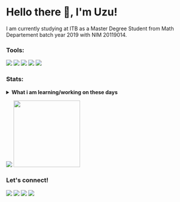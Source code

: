 # Hello there 👋, I'm Uzu!
I am currently studying at ITB as a Master Degree Student from Math Departement batch year 2019 with NIM 20119014. 

### Tools:
<p>
    <img src="https://img.shields.io/badge/Latex-blue?&logo=latex" />
    <img src="https://img.shields.io/badge/Python-blue?&logo=python" />
    <img src="https://img.shields.io/badge/IDE-Xcode-blue?&logo=xcode" />
    <img src="https://img.shields.io/badge/Text%20Editor-Visual%20Studio%20Code-blue?&logo=visual%20studio%20code&logoColor=blue" />
    <img src="https://gpvc.arturio.dev/bagusfe" />
</p>

### Stats:
<details>
 <summary><strong>What i am learning/working on these days</strong></summary>
    - 🔭 I’m currently studying on collage </br>
    - 🌱 I’m currently learning Data Science </br>
    - 👯 I’m in love with Mathematics, Data Science, Statistics and Actuaries </br>
    - 🤔 I’m also love Calculus, if you interest too you can check my book in <a href="https://www.instagram.com/meongmeongproject/">Meong Meong Project</a> </br>
    - 💬 Ask me about anything.</br>
    - 📫 How to reach me: <a href="mailto:wisnuadipradana17@yahoo.com">Email me!</a>  </br>
    - 😄 Pronouns: He/Him </br>
    - ⚡ Fun fact: I have a Melancholy personality based on classification from Florence J. L.  </br>
</details>
<p>
    <img src="https://github-readme-stats.vercel.app/api?username=bagusfe&hide=contribs,prs&show_icons=true&hide_border=true&title_color=000" />
    <img src="https://github-readme-stats.vercel.app/api/top-langs/?username=bagusfe&layout=compact" height=180 />
</p>

### Let's connect!
<p>
    <a href="https://www.linkedin.com/in/dimaz-wisnu-adipradana-16049460/" target="blank"><img src="https://img.shields.io/badge/Dimaz_Wisnu-30302f?style=plastic&logo=linkedin" /></a>
    <a href="https://www.instagram.com/uzumaki_nagato_tenshou/" target="blank"><img src="https://img.shields.io/badge/Wisnu_D._Uzu-30302f?style=flat&logo=instagram" /></a>
    <a href="https://twitter.com/NFR__UNT" target="blank"><img src="https://img.shields.io/badge/NFR_UNT-30302f?style=social&logo=twitter" /></a>
    <a href="https://web.facebook.com/nagazitou" target="blank"><img src="https://img.shields.io/badge/uzumaki_nagato_tenshou-30302f?style=for-the-badge&logo=facebook" /></a>
</p>

<!--
**wisnuadipradana/Wisnu-D.-Uzu** is a ✨ _special_ ✨ repository because its `README.md` (this file) appears on your GitHub profile.

Here are some ideas to get you started:

- 🔭 I’m currently working on ...
- 🌱 I’m currently learning ...
- 👯 I’m looking to collaborate on ...
- 🤔 I’m looking for help with ...
- 💬 Ask me about ...
- 📫 How to reach me: ...
- 😄 Pronouns: ...
- ⚡ Fun fact: ...
-->
